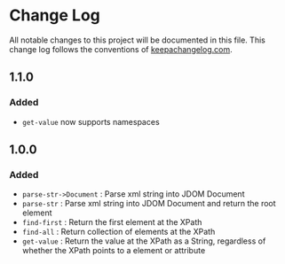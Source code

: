 # Change Log
All notable changes to this project will be documented in this file. This change log follows the conventions of [keepachangelog.com](http://keepachangelog.com/).

## 1.1.0
### Added

- `get-value` now supports namespaces
 

## 1.0.0
### Added

- `parse-str->Document` : Parse xml string into JDOM Document
- `parse-str` :  Parse xml string into JDOM Document and return the root element
- `find-first` : Return the first element at the XPath
- `find-all` : Return collection of elements at the XPath
- `get-value` : Return the value at the XPath as a String, regardless of whether the XPath points to a element or attribute



